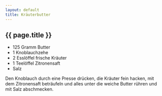 ```yaml
---
layout: default
title: Kräuterbutter
---
```


## {{ page.title }}

* 125 Gramm Butter
* 1 Knoblauchzehe
* 2 Esslöffel frische Kräuter
* 1 Teelöffel Zitronensaft
* Salz

Den Knoblauch durch eine Presse drücken, die Kräuter fein hacken, mit dem
Zitronensaft beträufeln und alles unter die weiche Butter rühren und mit Salz
abschmecken.
